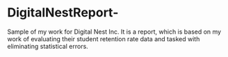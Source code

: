 # DigitalNestReport-
Sample of my work for Digital Nest Inc. It is a report, which is based on my work of evaluating their student retention rate data and tasked with eliminating statistical errors. 

